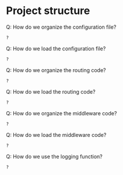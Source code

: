 # Project structure

Q: How do we organize the configuration file?

```
?
```

Q: How do we load the configuration file?

```
?
```

Q: How do we organize the routing code?

```
?
```

Q: How do we load the routing code?

```
?
```

Q: How do we organize the middleware code?

```
?
```

Q: How do we load the middleware code?

```
?
```

Q: How do we use the logging function?

```
?
```